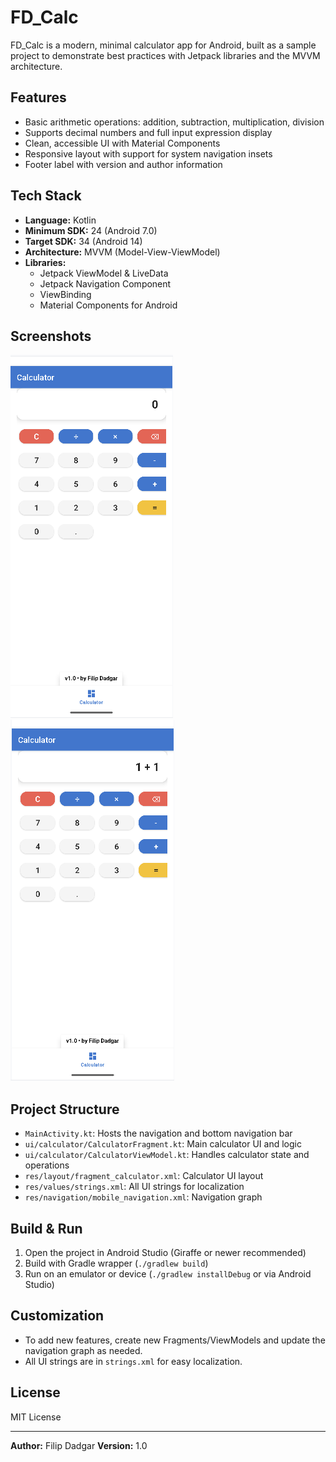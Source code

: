 # FD_Calc

FD_Calc is a modern, minimal calculator app for Android, built as a sample project to demonstrate best practices with Jetpack libraries and the MVVM architecture.

## Features
- Basic arithmetic operations: addition, subtraction, multiplication, division
- Supports decimal numbers and full input expression display
- Clean, accessible UI with Material Components
- Responsive layout with support for system navigation insets
- Footer label with version and author information

## Tech Stack
- **Language:** Kotlin
- **Minimum SDK:** 24 (Android 7.0)
- **Target SDK:** 34 (Android 14)
- **Architecture:** MVVM (Model-View-ViewModel)
- **Libraries:**
  - Jetpack ViewModel & LiveData
  - Jetpack Navigation Component
  - ViewBinding
  - Material Components for Android

## Screenshots
![Screenshot 1](screenshots/image.png)
![Screenshot 2](screenshots/image2.png)

## Project Structure
- `MainActivity.kt`: Hosts the navigation and bottom navigation bar
- `ui/calculator/CalculatorFragment.kt`: Main calculator UI and logic
- `ui/calculator/CalculatorViewModel.kt`: Handles calculator state and operations
- `res/layout/fragment_calculator.xml`: Calculator UI layout
- `res/values/strings.xml`: All UI strings for localization
- `res/navigation/mobile_navigation.xml`: Navigation graph

## Build & Run
1. Open the project in Android Studio (Giraffe or newer recommended)
2. Build with Gradle wrapper (`./gradlew build`)
3. Run on an emulator or device (`./gradlew installDebug` or via Android Studio)

## Customization
- To add new features, create new Fragments/ViewModels and update the navigation graph as needed.
- All UI strings are in `strings.xml` for easy localization.

## License
MIT License

---

**Author:** Filip Dadgar
**Version:** 1.0
